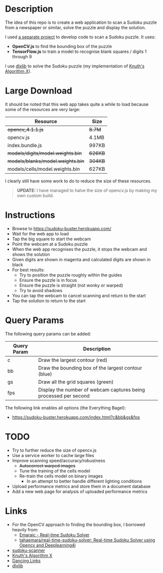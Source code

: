 # Description

The idea of this repo is to create a web application to scan a Sudoku puzzle
from a newspaper or similar, solve the puzzle and display the solution.

I used [a separate project](https://github.com/taylorjg/sudoku-scanner) to
develop code to scan a Sudoku puzzle. It uses:

* **OpenCV.js** to find the bounding box of the puzzle
* **TensorFlow.js** to train a model to recognise blank squares / digits 1 through 9

I use [dlxlib](https://www.npmjs.com/package/dlxlib) to solve the Sudoku puzzle
(my implementation of [Knuth's Algorithm X](https://en.wikipedia.org/wiki/Knuth%27s_Algorithm_X)).

# Large Download

It should be noted that this web app takes quite a while to load because
some of the resources are very large:

| Resource | Size |
| -------- | ---- |
| ~~opencv_4.1.1.js~~ | ~~8.7M~~ |
| opencv.js | 4.1MB |
| index.bundle.js | 997KB |
| ~~models/digits/model.weights.bin~~ | ~~626KB~~ |
| ~~models/blanks/model.weights.bin~~ | ~~304KB~~ |
| models/cells/model.weights.bin | 627KB |

I clearly still have some work to do to reduce the size of these resources.

> **UPDATE:** I have managed to halve the size of opencv.js by making my own custom build.

# Instructions

* Browse to https://sudoku-buster.herokuapp.com/
* Wait for the web app to load
* Tap the big square to start the webcam
* Point the webcam at a Sudoku puzzle
* When the web app recognises the puzzle, it stops the webcam and shows the solution
* Given digits are shown in magenta and calculated digits are shown in black
* For best results:
  * Try to position the puzzle roughly within the guides
  * Ensure the puzzle is in focus
  * Ensure the puzzle is straight (not wonky or warped)
  * Try to avoid shadows
* You can tap the webcam to cancel scanning and return to the start
* Tap the solution to return to the start

# Query Params

The following query params can be added:

| Query Param | Description |
| ----------- | ----------- |
| c           | Draw the largest contour (red) |
| bb          | Draw the bounding box of the largest contour (blue) |
| gs          | Draw all the grid squares (green) |
| fps         | Display the number of webcam captures being processed per second |

The following link enables all options (the Everything Bagel):

* https://sudoku-buster.herokuapp.com/index.html?c&bb&gs&fps

# TODO

* Try to further reduce the size of opencv.js
* Use a service worker to cache large files
* Improve scanning speed/accuracy/robustness
  * ~~Autocorrect warped images~~
  * Tune the training of the cells model
  * Re-train the cells model on binary images
    * In an attempt to better handle different lighting conditions
* Upload performance metrics and store them in a document database
* Add a new web page for analysis of uploaded performance metrics

# Links

* For the OpenCV approach to finding the bounding box, I borrowed heavily from:
  * [Emaraic - Real-time Sudoku Solver](http://emaraic.com/blog/realtime-sudoku-solver)
  * [tahaemara/real-time-sudoku-solver: Real-time Sudoku Solver using Opencv and Deeplearning4j](https://github.com/tahaemara/real-time-sudoku-solver)
* [sudoku-scanner](https://github.com/taylorjg/sudoku-scanner)
* [Knuth's Algorithm X](https://en.wikipedia.org/wiki/Knuth%27s_Algorithm_X)
* [Dancing Links](https://en.wikipedia.org/wiki/Dancing_Links)
* [dlxlib](https://www.npmjs.com/package/dlxlib)
